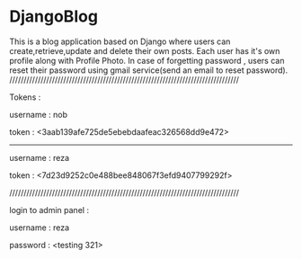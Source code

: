 # DjangoBlog

This is a blog application based on Django where users can create,retrieve,update and delete their own posts.
Each user has it's own profile along with Profile Photo.
In case of forgetting password , users can reset their password using gmail service(send an email to reset password).
/////////////////////////////////////////////////////////////////////////////////

Tokens : 

username : nob

token : <3aab139afe725de5ebebdaafeac326568dd9e472>

--------------------------------------------------

username : reza 

token : <7d23d9252c0e488bee848067f3efd9407799292f>

/////////////////////////////////////////////////////////////////////////////////

login to admin panel :

username : reza

password : <testing 321>
